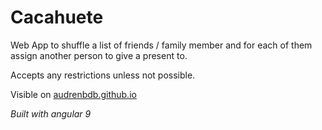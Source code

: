 # Cacahuete

Web App to shuffle a list of friends / family member and for each of them assign another person to give a present to.

Accepts any restrictions unless not possible.

Visible on [audrenbdb.github.io](audrenbdb.github.io)

*Built with angular 9*
